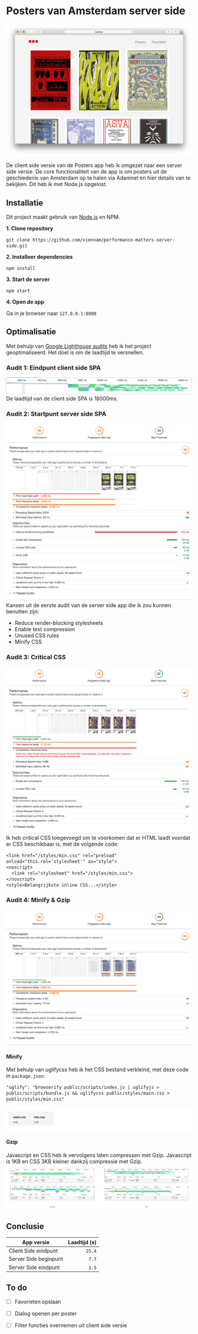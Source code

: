# Posters van Amsterdam server side
![Demo screenshot](images/screenshot.png)

De client side versie van de Posters app heb ik omgezet naar een server side versie. De core functionaliteit van de app is om posters uit de geschiedenis van Amsterdam op te halen via Adamnet en hier details van te bekijken. Dit heb ik met Node.js opgelost.


## Installatie 
Dit project maakt gebruik van [Node.js](https://nodejs.org/en/) en NPM. 

**1. Clone repository**

```
git clone https://github.com/viennam/performance-matters-server-side.git
```

**2. Installeer dependencies**
```
npm install
```

**3. Start de server**
``` 
npm start 
```

**4. Open de app**

Ga in je browser naar `127.0.0.1:8000`

## Optimalisatie

Met behulp van  [Google Lighthouse audits](https://developers.google.com/web/tools/lighthouse/) heb ik het project geoptimaliseerd. Het doel is om de laadtijd te versnellen.

### Audit 1: Eindpunt client side SPA
![Audit 1](images/audit1.png)
De laadtijd van de client side SPA is 18000ms.

### Audit 2: Startpunt server side SPA
![Audit 2](images/audit2.png)
Kansen uit de eerste audit van de server side app die ik zou kunnen benutten zijn:
- Reduce render-blocking stylesheets
- Enable text compression
- Unused CSS rules
- Minify CSS

### Audit 3: Critical CSS 
![Audit 3](images/audit3.png)
Ik heb critical CSS toegevoegd om te voorkomen dat er HTML laadt voordat er CSS beschikbaar is, met de volgende code:

```
<link href="/styles/min.css" rel="preload" onload="this.rel='stylesheet'" as="style">
<noscript>
  <link rel="stylesheet" href="/styles/min.css">
</noscript>
<style>Belangrijkste inline CSS...</style>
```

### Audit 4: Minify & Gzip
![Audit 4](images/audit4.png)
#### Minify
Met behulp van uglifycss heb ik het CSS bestand verkleind, met deze code in `package.json`:
```
"uglify": "browserify public/scripts/index.js | uglifyjs > public/scripts/bundle.js && uglifycss public/styles/main.css > public/styles/min.css"
```
![minify css](images/minifycss.png)

#### Gzip
Javascript en CSS heb ik vervolgens laten compressen met Gzip. Javascript is 1KB  en CSS 3KB kleiner dankzij compressie met Gzip.
![gzip](images/gzip.png)

## Conclusie

| App versie | Laadtijd (s) | 
| ------------- |-------------:| 
| Client Side eindpunt| `25.4` |    
| Server Side beginpunt| `7.7` |       
| Server Side eindpunt | `1.5` |        


## To do 
- [ ] Favorieten opslaan
- [ ] Dialog openen per poster
- [ ] Filter functies overnemen uit client side versie

